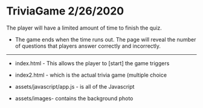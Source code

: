 # TriviaGame       								2/26/2020




The player will have a limited amount of time to finish the quiz. 

  * The game ends when the time runs out. The page will reveal 
    the number of questions that players answer correctly and 
    incorrectly.
***********************************************************************************

* index.html - This allows the player to [start] the game triggers


* index2.html - which is the actual trivia game (multiple choice


* assets/javascript/app.js - is all of the Javascript


* assets/images- contains the background photo


